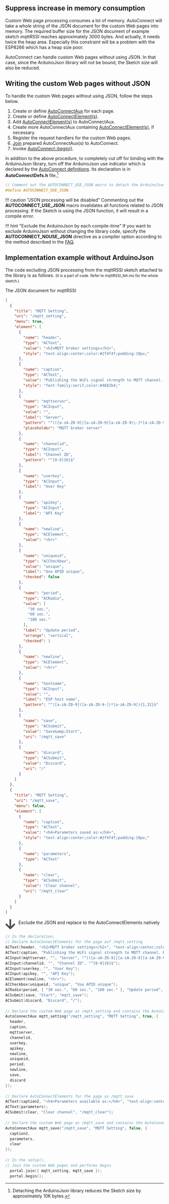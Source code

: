 ## Suppress increase in memory consumption

Custom Web page processing consumes a lot of memory. AutoConnect will take a whole string of the JSON document for the custom Web pages into memory. The required buffer size for the JSON document of example sketch *mqttRSSI* reaches approximately 3000 bytes. And actually, it needs twice the heap area. Especially this constraint will be a problem with the ESP8266 which has a heap size poor.

AutoConnect can handle custom Web pages without using JSON. In that case, since the ArduinoJson library will not be bound, the Sketch size will also be reduced.

## Writing the custom Web pages without JSON

To handle the custom Web pages without using JSON, follow the steps below.

1. Create or define [AutoConnectAux](apiaux.md) for each page.
2. Create or define [AutoConnectElement(s)](acelements.md).
3. Add [AutoConnectElement(s)](acelements.md) to AutoConnectAux.
4. Create more AutoConnectAux containing [AutoConnectElement(s)](acelements.md), if necessary.
5. Register the request handlers for the custom Web pages.
6. [Join](api.md#join) prepared AutoConnectAux(s) to AutoConnect.
7. Invoke [AutoConnect::begin()](api.md#begin).

In addition to the above procedure, to completely cut off for binding with the ArduinoJson library, turn off the ArduinoJson use indicator which is declared by the [AutoConnect definitions](api.md#defined-macros). Its declaration is in **AutoConnectDefs.h** file.[^1]

[^1]:Detaching the ArduinoJson library reduces the Sketch size by approximately 10K bytes.

```cpp
// Comment out the AUTOCONNECT_USE_JSON macro to detach the ArduinoJson.
#define AUTOCONNECT_USE_JSON
```

!!! caution "JSON processing will be disabled"
    Commenting out the **AUTOCONNECT_USE_JSON** macro invalidates all functions related to JSON processing. If the Sketch is using the JSON function, it will result in a compile error.

!!! hint "Exclude the ArduinoJson by each compile-time"
    If you want to exclude ArduinoJson without changing the library code, specify the **AUTOCONNECT_NOUSE_JSON** directive as a compiler option according to the method described in the [FAQ](faq.md#how-do-i-detach-the-ardunojson).

## Implementation example without ArduinoJson

The code excluding JSON processing from the mqttRSSI sketch attached to the library is as follows. <small>(It is a part of code. Refer to mqttRSSI_NA.ino for the whole sketch.)</small>

<i class="fab fa-js-square"></i> The JSON document for mqttRSSI

```json
[
  {
    "title": "MQTT Setting",
    "uri": "/mqtt_setting",
    "menu": true,
    "element": [
      {
        "name": "header",
        "type": "ACText",
        "value": "<h2>MQTT broker settings</h2>",
        "style": "text-align:center;color:#2f4f4f;padding:10px;"
      },
      {
        "name": "caption",
        "type": "ACText",
        "value": "Publishing the WiFi signal strength to MQTT channel. RSSI value of ESP8266 to the channel created on ThingSpeak",
        "style": "font-family:serif;color:#4682b4;"
      },
      {
        "name": "mqttserver",
        "type": "ACInput",
        "value": "",
        "label": "Server",
        "pattern": "^(([a-zA-Z0-9]|[a-zA-Z0-9][a-zA-Z0-9\\-]*[a-zA-Z0-9])\\.)*([A-Za-z0-9]|[A-Za-z0-9][A-Za-z0-9\\-]*[A-Za-z0-9])$",
        "placeholder": "MQTT broker server"
      },
      {
        "name": "channelid",
        "type": "ACInput",
        "label": "Channel ID",
        "pattern": "^[0-9]{6}$"
      },
      {
        "name": "userkey",
        "type": "ACInput",
        "label": "User Key"
      },
      {
        "name": "apikey",
        "type": "ACInput",
        "label": "API Key"
      },
      {
        "name": "newline",
        "type": "ACElement",
        "value": "<hr>"
      },
      {
        "name": "uniqueid",
        "type": "ACCheckbox",
        "value": "unique",
        "label": "Use APID unique",
        "checked": false
      },
      {
        "name": "period",
        "type": "ACRadio",
        "value": [
          "30 sec.",
          "60 sec.",
          "180 sec."
        ],
        "label": "Update period",
        "arrange": "vertical",
        "checked": 1
      },
      {
        "name": "newline",
        "type": "ACElement",
        "value": "<hr>"
      },
      {
        "name": "hostname",
        "type": "ACInput",
        "value": "",
        "label": "ESP host name",
        "pattern": "^([a-zA-Z0-9]([a-zA-Z0-9-])*[a-zA-Z0-9]){1,32}$"
      },
      {
        "name": "save",
        "type": "ACSubmit",
        "value": "Save&amp;Start",
        "uri": "/mqtt_save"
      },
      {
        "name": "discard",
        "type": "ACSubmit",
        "value": "Discard",
        "uri": "/"
      }
    ]
  },
  {
    "title": "MQTT Setting",
    "uri": "/mqtt_save",
    "menu": false,
    "element": [
      {
        "name": "caption",
        "type": "ACText",
        "value": "<h4>Parameters saved as:</h4>",
        "style": "text-align:center;color:#2f4f4f;padding:10px;"
      },
      {
        "name": "parameters",
        "type": "ACText"
      },
      {
        "name": "clear",
        "type": "ACSubmit",
        "value": "Clear channel",
        "uri": "/mqtt_clear"
      }
    ]
  }
]
```
<span style="margin-right:6px;margin-top:2px;"><img align="middle" width="32" height="32" src="images/arrow_down.png"></span><i class="fa fa-code"></i> Exclude the JSON and replace to the AutoConnectElements natively

```cpp
// In the declaration,
// Declare AutoConnectElements for the page asf /mqtt_setting
ACText(header, "<h2>MQTT broker settings</h2>", "text-align:center;color:#2f4f4f;padding:10px;");
ACText(caption, "Publishing the WiFi signal strength to MQTT channel. RSSI value of ESP8266 to the channel created on ThingSpeak", "font-family:serif;color:#4682b4;");
ACInput(mqttserver, "", "Server", "^(([a-zA-Z0-9]|[a-zA-Z0-9][a-zA-Z0-9\\-]*[a-zA-Z0-9])\\.)*([A-Za-z0-9]|[A-Za-z0-9][A-Za-z0-9\\-]*[A-Za-z0-9])$", "MQTT broker server");
ACInput(channelid, "", "Channel ID", "^[0-9]{6}$");
ACInput(userkey, "", "User Key");
ACInput(apikey, "", "API Key");
ACElement(newline, "<hr>");
ACCheckbox(uniqueid, "unique", "Use APID unique");
ACRadio(period, { "30 sec.", "60 sec.", "180 sec." }, "Update period", AC_Vertical, 1);
ACSubmit(save, "Start", "mqtt_save");
ACSubmit(discard, "Discard", "/");

// Declare the custom Web page as /mqtt_setting and contains the AutoConnectElements
AutoConnectAux mqtt_setting("/mqtt_setting", "MQTT Setting", true, {
  header,
  caption,
  mqttserver,
  channelid,
  userkey,
  apikey,
  newline,
  uniqueid,
  period,
  newline,
  save,
  discard
});

// Declare AutoConnectElements for the page as /mqtt_save
ACText(caption2, "<h4>Parameters available as:</h4>", "text-align:center;color:#2f4f4f;padding:10px;");
ACText(parameters);
ACSubmit(clear, "Clear channel", "/mqtt_clear");

// Declare the custom Web page as /mqtt_save and contains the AutoConnectElements
AutoConnectAux mqtt_save("/mqtt_save", "MQTT Setting", false, {
  caption2,
  parameters,
  clear
});

// In the setup(),
// Join the custom Web pages and performs begin
  portal.join({ mqtt_setting, mqtt_save });
  portal.begin();
```